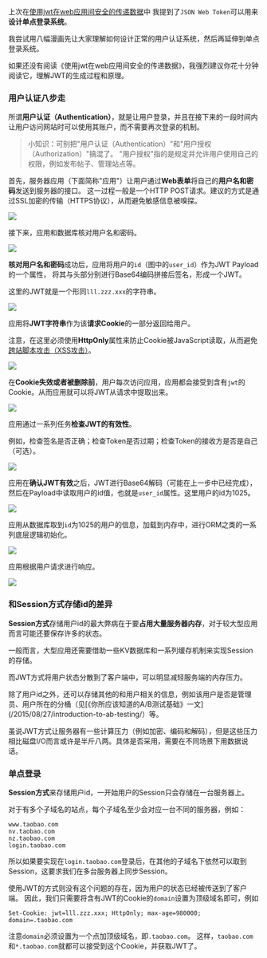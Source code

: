 上次在[使用jwt在web应用间安全的传递数据](https://github.com/fnpac/Note/blob/master/JWT/使用jwt在web应用间安全的传递数据.md)中
我提到了`JSON Web Token`可以用来**设计单点登录系统**。

我尝试用八幅漫画先让大家理解如何设计正常的用户认证系统，然后再延伸到单点登录系统。

如果还没有阅读《使用jwt在web应用间安全的传递数据》，我强烈建议你花十分钟阅读它，理解JWT的生成过程和原理。

### 用户认证八步走

所谓**用户认证（Authentication）**，就是让用户登录，并且在接下来的一段时间内让用户访问网站时可以使用其账户，而不需要再次登录的机制。

>小知识：可别把"用户认证（Authentication）"和"用户授权（Authorization）"搞混了。
"用户授权"指的是规定并允许用户使用自己的权限，例如发布帖子、管理站点等。

首先，服务器应用（下面简称"应用"）让用户通过**Web表单**将自己的**用户名和密码**发送到服务器的接口。
这一过程一般是一个HTTP POST请求。建议的方式是通过SSL加密的传输（HTTPS协议），从而避免敏感信息被嗅探。

![](./images/jwtauth1.png)

接下来，应用和数据库核对用户名和密码。

![](./images/jwtauth2.png)

**核对用户名和密码**成功后，应用将用户的`id`（图中的`user_id`）作为JWT Payload的一个属性，
将其与头部分别进行Base64编码拼接后签名，形成一个JWT。

这里的JWT就是一个形同`lll.zzz.xxx`的字符串。

![](./images/jwtauth3.png)

应用将**JWT字符串**作为该**请求Cookie**的一部分返回给用户。

注意，在这里必须使用**HttpOnly**属性来防止Cookie被JavaScript读取，从而避免[跨站脚本攻击（XSS攻击）](http://www.cnblogs.com/bangerlee/archive/2013/04/06/3002142.html)。

![](./images/jwtauth4.png)

在**Cookie失效或者被删除前**，用户每次访问应用，应用都会接受到含有`jwt`的Cookie。从而应用就可以将JWT从请求中提取出来。

![](./images/jwtauth5.png)

应用通过一系列任务**检查JWT的有效性**。

例如，检查签名是否正确；检查Token是否过期；检查Token的接收方是否是自己（可选）。

![](./images/jwtauth6.png)

应用在**确认JWT有效**之后，JWT进行Base64解码（可能在上一步中已经完成），然后在Payload中读取用户的id值，也就是`user_id`属性。这里用户的id为1025。


![](./images/jwtauth7.png)

应用从数据库取到`id`为1025的用户的信息，加载到内存中，进行ORM之类的一系列底层逻辑初始化。

![](./images/jwtauth8.png)

应用根据用户请求进行响应。

![](./images/jwtauth9.png)

### 和Session方式存储id的差异

**Session方式**存储用户id的最大弊病在于要**占用大量服务器内存**，对于较大型应用而言可能还要保存许多的状态。

一般而言，大型应用还需要借助一些KV数据库和一系列缓存机制来实现Session的存储。

而JWT方式将用户状态分散到了客户端中，可以明显减轻服务端的内存压力。

除了用户id之外，还可以存储其他的和用户相关的信息，例如该用户是否是管理员、用户所在的分桶（见[《你所应该知道的A/B测试基础》一文](/2015/08/27/introduction-to-ab-testing/）等。

虽说JWT方式让服务器有一些计算压力（例如加密、编码和解码），但是这些压力相比磁盘I/O而言或许是半斤八两。具体是否采用，需要在不同场景下用数据说话。

### 单点登录

**Session方式**来存储用户id，一开始用户的Session只会存储在一台服务器上。

对于有多个子域名的站点，每个子域名至少会对应一台不同的服务器，例如：

    www.taobao.com
    nv.taobao.com
    nz.taobao.com
    login.taobao.com

所以如果要实现在`login.taobao.com`登录后，在其他的子域名下依然可以取到Session，这要求我们在多台服务器上同步Session。

使用JWT的方式则没有这个问题的存在，因为用户的状态已经被传送到了客户端。
因此，我们只需要将含有JWT的Cookie的`domain`设置为顶级域名即可，例如

```
Set-Cookie: jwt=lll.zzz.xxx; HttpOnly; max-age=980000; domain=.taobao.com
```

注意`domain`必须设置为一个点加顶级域名，即`.taobao.com`。
这样，`taobao.com`和`*.taobao.com`就都可以接受到这个Cookie，并获取JWT了。

